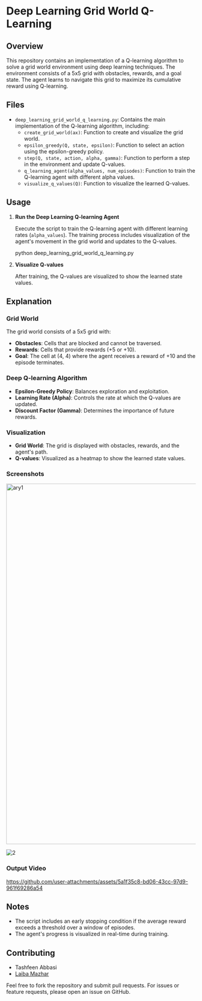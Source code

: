 # Deep Learning Grid World Q-Learning

## Overview

This repository contains an implementation of a Q-learning algorithm to solve a grid world environment using deep learning techniques. The environment consists of a 5x5 grid with obstacles, rewards, and a goal state. The agent learns to navigate this grid to maximize its cumulative reward using Q-learning.

## Files

- `deep_learning_grid_world_q_learning.py`: Contains the main implementation of the Q-learning algorithm, including:
  - `create_grid_world(ax)`: Function to create and visualize the grid world.
  - `epsilon_greedy(Q, state, epsilon)`: Function to select an action using the epsilon-greedy policy.
  - `step(Q, state, action, alpha, gamma)`: Function to perform a step in the environment and update Q-values.
  - `q_learning_agent(alpha_values, num_episodes)`: Function to train the Q-learning agent with different alpha values.
  - `visualize_q_values(Q)`: Function to visualize the learned Q-values.

## Usage

1. **Run the Deep Learning Q-learning Agent**

   Execute the script to train the Q-learning agent with different learning rates (`alpha_values`). The training process includes visualization of the agent's movement in the grid world and updates to the Q-values.

    python deep_learning_grid_world_q_learning.py

2. **Visualize Q-values**

   After training, the Q-values are visualized to show the learned state values.

## Explanation

### Grid World

The grid world consists of a 5x5 grid with:
- **Obstacles**: Cells that are blocked and cannot be traversed.
- **Rewards**: Cells that provide rewards (+5 or +10).
- **Goal**: The cell at (4, 4) where the agent receives a reward of +10 and the episode terminates.

### Deep Q-learning Algorithm

- **Epsilon-Greedy Policy**: Balances exploration and exploitation.
- **Learning Rate (Alpha)**: Controls the rate at which the Q-values are updated.
- **Discount Factor (Gamma)**: Determines the importance of future rewards.

### Visualization

- **Grid World**: The grid is displayed with obstacles, rewards, and the agent's path.
- **Q-values**: Visualized as a heatmap to show the learned state values.

### Screenshots

<img width="959" alt="ary1" src="https://github.com/user-attachments/assets/6d36f435-46f1-45e9-8215-321e7c8f54f6">

![2](https://github.com/user-attachments/assets/81f4afac-59e0-46b8-88cd-b844af042aae)

### Output Video

https://github.com/user-attachments/assets/5a1f35c8-bd06-43cc-97d9-961f69286a54

## Notes

- The script includes an early stopping condition if the average reward exceeds a threshold over a window of episodes.
- The agent's progress is visualized in real-time during training.

## Contributing

- Tashfeen Abbasi
- [Laiba Mazhar](https://github.com/laiba-mazhar)

Feel free to fork the repository and submit pull requests. For issues or feature requests, please open an issue on GitHub.

